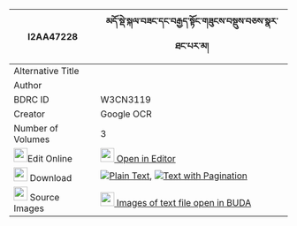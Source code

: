 |I2AA47228|མདོ་སྡེ་སྐལ་བཟང་དང་བརྒྱད་སྟོང་གཟུངས་བསྡུས་བཅས་སྣར་ཐང་པར་མ། 
| --- | --- 
|Alternative Title |
|Author | 
|BDRC ID | W3CN3119
|Creator | Google OCR
|Number of Volumes| 3
|<img width="25" src="https://img.icons8.com/color/25/000000/edit-property.png">Edit Online| [<img width="25" src="https://avatars.githubusercontent.com/u/45091458?s=200&v=4"> Open in Editor](http://editor.openpecha.org/I2AA47228)
|<img width="25" src="https://img.icons8.com/fluent/48/000000/download-2.png"/>  Download | [![](https://img.icons8.com/color/20/000000/txt.png)Plain Text](https://github.com/Openpecha/I2AA47228/releases/download/v1/dode_kalzang_dang_gye_tong_zun_plain_I2AA47228.zip), [![](https://img.icons8.com/color/20/000000/txt.png)Text with Pagination](https://github.com/Openpecha/I2AA47228/releases/download/v1/dode_kalzang_dang_gye_tong_zun_pages_I2AA47228.zip)
|<img width="25" src="https://img.icons8.com/plasticine/100/000000/pictures-folder.png"/>  Source Images | [<img width="25" src="https://library.bdrc.io/icons/BUDA-small.svg"> Images of text file open in BUDA](https://library.bdrc.io/show/bdr:W3CN3119)